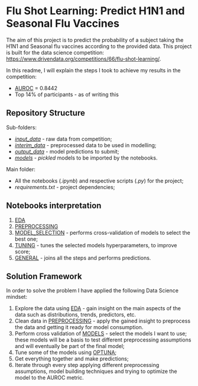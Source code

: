 # Flu Shot Learning: Predict H1N1 and Seasonal Flu Vaccines

The aim of this project is to predict the probability of a subject taking the H1N1 and Seasonal flu vaccines according to the provided data.
This project is built for the data science competition: https://www.drivendata.org/competitions/66/flu-shot-learning/.

In this readme, I will explain the steps I took to achieve my results in the competition:

 - [AUROC](https://en.wikipedia.org/wiki/Receiver_operating_characteristic) = 0.8442
 - Top 14% of participants - as of writing this
   
## Repository Structure

Sub-folders: 
 - [*input_data*](https://gitlab.com/Jpsr2/drivendata-flu-shot-learning/-/tree/master/input_data) - raw data from competition;
 - [*interim_data*](https://gitlab.com/Jpsr2/drivendata-flu-shot-learning/-/tree/master/interim_data) - preprocessed data to be used in modelling;
 - [*output_data*](https://gitlab.com/Jpsr2/drivendata-flu-shot-learning/-/tree/master/output_data) - model predictions to submit;
 - [*models*](https://gitlab.com/Jpsr2/drivendata-flu-shot-learning/-/tree/master/models) - *pickled* models to be imported by the notebooks.
 
Main folder:
 - All the notebooks (*.ipynb*) and respective scripts (*.py*) for the project;
 - *requirements.txt* - project dependencies;

## Notebooks interpretation

 1. [EDA](https://gitlab.com/Jpsr2/drivendata-flu-shot-learning/-/blob/master/flu_shot_learning-EDA.ipynb)
 2. [PREPROCESSING](https://gitlab.com/Jpsr2/drivendata-flu-shot-learning/-/blob/master/flu_shot_learning-PREPROCESSING.ipynb)
 3. [MODEL_SELECTION](https://gitlab.com/Jpsr2/drivendata-flu-shot-learning/-/blob/master/flu_shot_learning-MODEL_SELECTION.ipynb) - performs cross-validation of models to select the best one;
 4. [TUNING](https://gitlab.com/Jpsr2/drivendata-flu-shot-learning/-/blob/master/flu_shot_learning-TUNING.ipynb) - tunes the selected models hyperparameters, to improve score;
 5. [GENERAL](https://gitlab.com/Jpsr2/drivendata-flu-shot-learning/-/blob/master/flu_shot_learning-GENERAL.ipynb) - joins all the steps and performs predictions.
 
<!-- end of the list -->
 
 ## Solution Framework
 
 In order to solve the problem I have applied the following Data Science mindset:

1. Explore the data using [EDA](https://gitlab.com/Jpsr2/drivendata-flu-shot-learning/-/blob/master/flu_shot_learning-EDA.ipynb) - gain insight on the main aspects of the data such as distributions, trends, predictors, etc.
2. Clean data in [PREPROCESSING](https://gitlab.com/Jpsr2/drivendata-flu-shot-learning/-/blob/master/flu_shot_learning-PREPROCESSING.ipynb) - apply the gained insight to preprocess the data and getting it ready for model consumption.
3. Perform cross validation of [MODELS](https://gitlab.com/Jpsr2/drivendata-flu-shot-learning/-/blob/master/flu_shot_learning-MODEL_SELECTION.ipynb) - select the models I want to use; these models will be a basis to test different preprocessing assumptions and will eventually be part of the final model;
4. Tune some of the models using [OPTUNA](https://optuna.org/);
5. Get everything together and make predictions;
6. Iterate through every step applying different preprocessing assumptions, model building techniques and trying to optimize the model to the AUROC metric.

<!-- end of the list -->